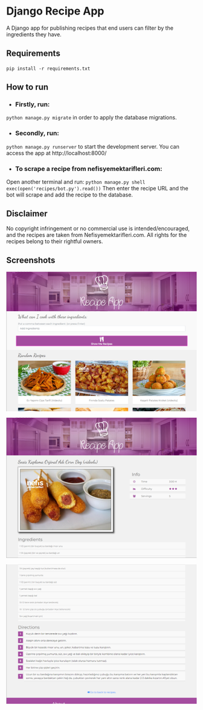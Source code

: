 # Django Recipe App

A Django app for publishing recipes that end users can filter by the ingredients they have.

## Requirements

`pip install -r requirements.txt`

## How to run

 - ### Firstly, run:
`python manage.py migrate` in order to apply the database migrations.
 - ### Secondly, run:
`python manage.py runserver` to start the development server. You can access the app at http://localhost:8000/
 - ### To scrape a recipe from nefisyemektarifleri.com:
 Open another terminal and run:
`python manage.py shell`
`exec(open('recipes/bot.py').read())`
Then enter the recipe URL and the bot will scrape and add the recipe to the database.


## Disclaimer
No copyright infringement or no commercial use is intended/encouraged, and the recipes are taken from Nefisyemektarifleri.com. All rights for the recipes belong to their rightful owners.

## Screenshots
![Homepage](screenshots/1.png)

![Recipe Details Page](screenshots/2.png)

![Recipe Details Page 2](screenshots/3.png)
